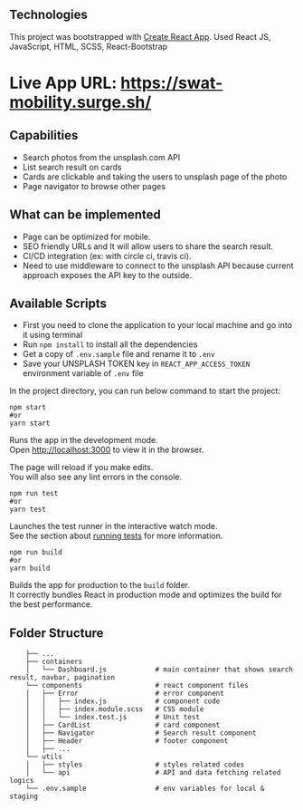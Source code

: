## Technologies

This project was bootstrapped with [Create React App](https://github.com/facebook/create-react-app).
Used React JS, JavaScript, HTML, SCSS, React-Bootstrap

# Live App URL:  https://swat-mobility.surge.sh/


## Capabilities

- Search photos from the unsplash.com API
- List search result on cards
- Cards are clickable and taking the users to unsplash page of the photo 
- Page navigator to browse other pages

## What can be implemented

- Page can be optimized for mobile.
- SEO friendly URLs and It will allow users to share the search result.
- CI/CD integration  (ex: with circle ci, travis ci).
- Need to use middleware to connect to the unsplash API because current approach exposes the API key to the outside.
 

## Available Scripts

- First you need to clone the application to your local machine and go into it using terminal
- Run `npm install` to install all the dependencies
- Get a copy of `.env.sample` file and rename it to `.env` 
- Save your UNSPLASH TOKEN key in `REACT_APP_ACCESS_TOKEN` environment variable  of `.env` file

In the project directory, you can run below command to start the project:

```
npm start
#or
yarn start

```

Runs the app in the development mode.\
Open [http://localhost:3000](http://localhost:3000) to view it in the browser.

The page will reload if you make edits.\
You will also see any lint errors in the console.

```
npm run test
#or
yarn test
```

Launches the test runner in the interactive watch mode.\
See the section about [running tests](https://facebook.github.io/create-react-app/docs/running-tests) for more information.

```
npm run build
#or
yarn build
```

Builds the app for production to the `build` folder.\
It correctly bundles React in production mode and optimizes the build for the best performance.


## Folder Structure

```
    ├── ...
    ├── containers              
    │   └── Dashboard.js            # main container that shows search result, navbar, pagination
    └── components                  # react component files
    │   ├── Error                   # error component
    │   │   ├── index.js            # component code
    │   │   ├── index.module.scss   # CSS module
    │   │   └── index.test.js       # Unit test
    │   ├── CardList                # card component
    │   ├── Navigator               # Search result component
    │   ├── Header                  # footer component
    │   ├── ...                 
    └── utils
    │   ├── styles                  # styles related codes
    │   └── api                     # API and data fetching related logics
    └── .env.sample                 # env variables for local & staging
```
